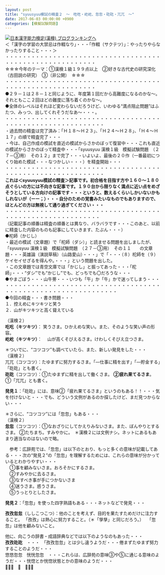 ```yaml
---
layout: post
title: "syuusyuu模試の精査２　～　吃吃・屹屹、忽忽・矻矻・兀兀　～"
date: 2017-06-03 00:00:00 +0900
categories: [模擬試験問題]
---
```


[![](/syuusyuu9701/assets/images/syuusyuu模試の精査２-～-吃吃・屹屹、忽忽・矻矻・兀兀-～-br_c_3028_1.gif)](http://blog.with2.net/link.php?1659096:3028 "日本漢字能力検定(漢検) ブログランキングへ")[日本漢字能力検定(漢検) ブログランキングへ](http://blog.with2.net/link.php?1659096:3028)  
＜「漢字の学習の大禁忌は作輟なり」・・・「作輟（サクテツ）」：やったりやらなかったりすること・・・＞  
・・・・・・・・・・・・・・・・・・・・・・・・・・・・・・・・・・・・・・・・・・・・・・・・・・・・・・・・・  
☆☆☆今年のテーマ：①漢検１級１９９点以上　②好きな古代史の研究深化（古田説の研究）　③（非公開）　☆☆☆　　  
・・・・・・・・・・・・・・・・・・・・・・・・・・・・・・・・・・・・・・・・・・・・・・・・・・・・・・・・・  
●２９－１は２８－１と同じように、年度第１回だから高難度になるのかな～。それともここ２回ほどの難度に落ち着くのかな～。  
●全体のレベルはそれほど変わらないだろうけど、いわゆる“満点阻止問題”はふたつ、みっつ、出してくれそうだなあ～・・・。  
・・・・・・・・・・・・・・・・・・・・・・・・・・・・・・・・・・・・・・・・・・・・・・・・・・・・・・・・・・・  
・過去問の精査は完了済み：「Ｈ１８～Ｈ２３」、「Ｈ２４～Ｈ２８」、「Ｈ４～Ｈ１７」の順で精査完了・・・  
・今は、自己作成の模試を直近の模試からさかのぼって復習中・・・これも直近の模試からさかのぼって精査中・・・「syuusyuu 漢検１級　模擬試験問題　（２７－③用）　その１２」まで完了・・・いよいよ、最後の２０作（一番最初につくり始めた模試・・・なつかしい・・・）を精査開始・・・  
・・・・・・・・・・・・・・・・・・・・・・・・・・・・・・・・・・・・・・・・・・・・・・・・・・・・・・・・・・・  
**これは＜syuusyuu模試の精査＞記事です。初合格を目指す方や１６０～１８０点ぐらいの方には不向きな記事です。１９０台から限りなく満点に近い点をめざそうとしている方向けの記事です・・・というと、数えるくらいしかいないかもしれないが（ーー；）・・・自分のための覚書みたいなものでもありますので、ほとんどの方は無視して通り過ぎてください・・・**  
・・・・・・・・・・・・・・・・・・・・・・・・・・・・・・・・・・・・・・・・・・・・・・・・・・・・・・・・・・  
（記載記事の順番は精査の順番とは異なり、バラバラです・・・このあと、以前に精査した内容のものも記事にしていきます、たぶん・・・）  
●柁師（かじし）  
・最近の模試（文章題）で「柁師（ダシ）」と読ませる問題を出しましたが、「syuusyuu 漢検１級　模擬試験問題　（２７－③用）　その１１　　の文章題・・・英雄論（演説草稿）（山路愛山）・・・」で「・・・（８）柁師を（９）ケイセイせざるを得んや。・・・」という問題を出した。  
・この文章題では青空文庫では「かじし」と振ってあった・・・「柁師」・・・“ダシ”でも“かじし”でも、どっちでも〇だろうな・・・  
●やまごぼう・・・山牛蒡・・・いつも「午」か「牛」かで迷ってしまう・・・  
・・・・・・・・・・・・・・・・・・・・・・・・・・・・・・・・・・・・・・・・・・・・・・・・・・・・・・・・・・・・・・  
●今回の精査・・・書き問題・・・  
１．控えめにキツキツと笑う  
２．山がキツキツと高く聳えている  
  
（漢検２）  
**吃吃（キツキツ）**： 笑うさま。ひかえめな笑い。また、そのような笑い声の形容。  
**屹屹（キツキツ）**：　 山が高くそびえるさま。けわしくそびえ立つさま。  
  
＊ついでに、“コツコツ”も調べていたら、また、新しい発見をした・・・  
（漢検２）  
兀兀（コツコツ）：たゆまずに努力するさま。「―仕事に精を出す」「―貯金する」　「矻矻」とも書く。  
**矻矻**（コツコツ）：①たゆまずに精を出して働くさま。 **②疲れ果てるさま**。　①「兀兀」とも書く。  
  
**発見１**：「矻矻」には、意味②「疲れ果てるさま」というのもある！！・・・気を付けないと・・・でも、どういう文例があるのか探したけど、まだ見つからない・・・  
  
＊さらに、“コツコツ”には「忽忽」もある・・・  
（漢検２）  
**忽忽**（コツコツ）：①なおざりにしてかえりみないさま。また、ぼんやりとするさま。 ②たちまち。すみやかに。　＊漢検２には文例ナシ。ネットにあるもあまり適当なのはないので略。  
  
　参考：広辞苑では、「忽忽」は以下のとおり、もっと多くの意味が記載してある・・・次の“発見２”の「忽忽」を理解するためには、これらの意味が分かっているとわかりやすい・・・  
　①事を顧みないさま。おろそかにするさま。  
　②すみやかに去るさま。  
　③なすべき事が手につかないさま　  
　④迷うさま。惑うさま。  
　⑤うっとりとしたさま。  
  
**発見２**：「忽忽」を使った四字熟語もある・・・ネットなどで発見・・・  
  
**孜孜忽忽**（ししこつこつ）：他のことを考えず、目的を果たすためだけに注力すること。 「孜孜」は熱心に努力すること。（＊「孳孳」と同じだろう。）　 「忽忽」は他を顧みないこと。  
  
他に、向こうの辞書・成語辞典などでは以下のようなのもあった・・・  
**孜孜矻矻**　・・・　「孜孜忽忽」とは少し違うようだ・・・倦まずたゆまず努力することのようだ・・・  
悠悠忽忽　恍恍忽忽　・・・これらは、広辞苑の意味③や⑤に通じる意味のようだ・・・恍惚とか恍惚状態とかの意味のようだ・・・  
👋👋👋　🐔　👋👋👋  